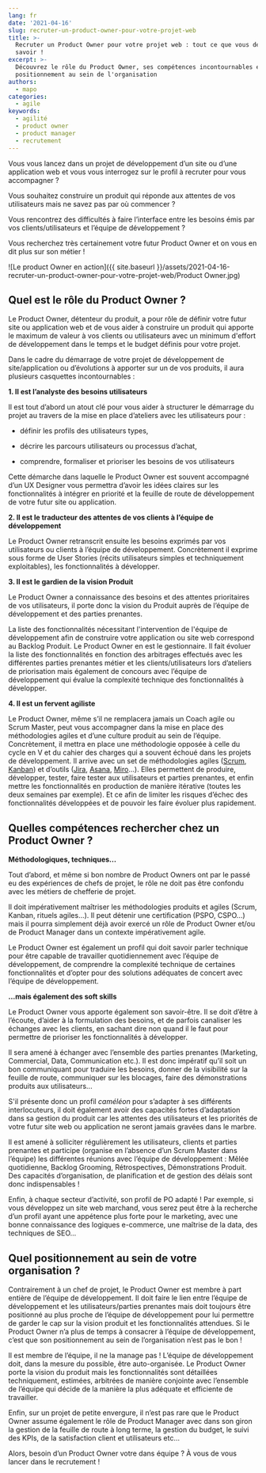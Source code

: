 ```yaml
---
lang: fr
date: '2021-04-16'
slug: recruter-un-product-owner-pour-votre-projet-web
title: >-
  Recruter un Product Owner pour votre projet web : tout ce que vous devriez
  savoir !
excerpt: >-
  Découvrez le rôle du Product Owner, ses compétences incontournables et son
  positionnement au sein de l'organisation
authors:
  - mapo
categories:
  - agile
keywords:
  - agilité
  - product owner
  - product manager
  - recrutement
---
```


Vous vous lancez dans un projet de développement d’un site ou d’une application web et vous vous interrogez sur le profil à recruter pour vous accompagner ?

Vous souhaitez construire un produit qui réponde aux attentes de vos utilisateurs mais ne savez pas par où commencer ?

Vous rencontrez des difficultés à faire l’interface entre les besoins émis par vos clients/utilisateurs et l’équipe de développement ?

Vous recherchez très certainement votre futur Product Owner et on vous en dit plus sur son métier !

![Le product Owner en action]({{ site.baseurl }}/assets/2021-04-16-recruter-un-product-owner-pour-votre-projet-web/Product Owner.jpg)

## Quel est le rôle du Product Owner ?

Le Product Owner, détenteur du produit, a pour rôle de définir votre futur site ou application web et de vous aider à construire un produit qui apporte le maximum de valeur à vos clients ou utilisateurs avec un minimum d'effort de développement dans le temps et le budget définis pour votre projet.

Dans le cadre du démarrage de votre projet de développement de site/application ou d’évolutions à apporter sur un de vos produits, il aura plusieurs casquettes incontournables :

**1.  Il est l’analyste des besoins utilisateurs**
    

Il est tout d’abord un atout clé pour vous aider à structurer le démarrage du projet au travers de la mise en place d’ateliers avec les utilisateurs pour :

-   définir les profils des utilisateurs types,
    
-   décrire les parcours utilisateurs ou processus d’achat,
    
-   comprendre, formaliser et prioriser les besoins de vos utilisateurs
    

Cette démarche dans laquelle le Product Owner est souvent accompagné d’un UX Designer vous permettra d’avoir les idées claires sur les fonctionnalités à intégrer en priorité et la feuille de route de développement de votre futur site ou application.

**2.  Il est le traducteur des attentes de vos clients à l’équipe de développement**
    

Le Product Owner retranscrit ensuite les besoins exprimés par vos utilisateurs ou clients à l’équipe de développement. Concrètement il exprime sous forme de User Stories (récits utilisateurs simples et techniquement exploitables), les fonctionnalités à développer.

**3.  Il est le gardien de la vision Produit**
    

Le Product Owner a connaissance des besoins et des attentes prioritaires de vos utilisateurs, il porte donc la vision du Produit auprès de l’équipe de développement et des parties prenantes.

La liste des fonctionnalités nécessitant l'intervention de l'équipe de développement afin de construire votre application ou site web correspond au Backlog Produit. Le Product Owner en est le gestionnaire. Il fait évoluer la liste des fonctionnalités en fonction des arbitrages effectués avec les différentes parties prenantes métier et les clients/utilisateurs lors d’ateliers de priorisation mais également de concours avec l’équipe de développement qui évalue la complexité technique des fonctionnalités à développer.

**4.  Il est un fervent agiliste**
   
Le Product Owner, même s’il ne remplacera jamais un Coach agile ou Scrum Master, peut vous accompagner dans la mise en place des méthodologies agiles et d’une culture produit au sein de l’équipe. Concrètement, il mettra en place une méthodologie opposée à celle du cycle en V et du cahier des charges qui a souvent échoué dans les projets de développement. Il arrive avec un set de méthodologies agiles ([Scrum](https://www.scrum.org/resources/scrum-guide), [Kanban](https://fr.wikipedia.org/wiki/Kanban_(d%C3%A9veloppement))) et d’outils ([Jira](https://www.atlassian.com/software/jira?gclsrc=aw.ds&&aceid=&adposition=&adgroup=93058439420&campaign=9124878462&creative=415542633748&device=c&keyword=jira&matchtype=e&network=g&placement=&ds_kids=p51242141084&ds_e=GOOGLE&ds_eid=700000001558501&ds_e1=GOOGLE&gclid=Cj0KCQjwyN-DBhCDARIsAFOELTn7BU-kPCpt-QoF8I9KweHwzI3C5QvdYBmouQE1KlmJW3JkeNysmiMaAiHSEALw_wcB), [Asana](https://asana.com/fr/features?utm_campaign=Brand--FR--FR--Core--EX&utm_source=google&utm_medium=pd_cpc_br&gclsrc=aw.ds&&gclid=Cj0KCQjwyN-DBhCDARIsAFOELTmotiVQEqWtp8E6rFi3Gh1lXAmtEA8jPHKrW7-lEbPElwWfrUXCRwQaArAGEALw_wcB), [Miro](https://miro.com/login/)…). Elles permettent de produire, développer, tester, faire tester aux utilisateurs et parties prenantes, et enfin mettre les fonctionnalités en production de manière itérative (toutes les deux semaines par exemple). Et ce afin de limiter les risques d’échec des fonctionnalités développées et de pouvoir les faire évoluer plus rapidement.

## Quelles compétences rechercher chez un Product Owner ?

**Méthodologiques, techniques...**

Tout d’abord, et même si bon nombre de Product Owners ont par le passé eu des expériences de chefs de projet, le rôle ne doit pas être confondu avec les métiers de chefferie de projet.

Il doit impérativement maîtriser les méthodologies produits et agiles (Scrum, Kanban, rituels agiles...). Il peut détenir une certification (PSPO, CSPO…) mais il pourra simplement déjà avoir exercé un rôle de Product Owner et/ou de Product Manager dans un contexte impérativement agile.

Le Product Owner est également un profil qui doit savoir parler technique pour être capable de travailler quotidiennement avec l’équipe de développement, de comprendre la complexité technique de certaines fonctionnalités et d’opter pour des solutions adéquates de concert avec l’équipe de développement.

**...mais également des soft skills**

Le Product Owner vous apporte également son savoir-être. Il se doit d’être à l’écoute, d’aider à la formulation des besoins, et de parfois canaliser les échanges avec les clients, en sachant dire non quand il le faut pour permettre de prioriser les fonctionnalités à développer.

Il sera amené à échanger avec l’ensemble des parties prenantes (Marketing, Commercial, Data, Communication etc.). Il est donc impératif qu’il soit un bon communiquant pour traduire les besoins, donner de la visibilité sur la feuille de route, communiquer sur les blocages, faire des démonstrations produits aux utilisateurs...

S'il présente donc un profil *caméléon* pour s’adapter à ses différents interlocuteurs, il doit également avoir des capacités fortes d’adaptation dans sa gestion du produit car les attentes des utilisateurs et les priorités de votre futur site web ou application ne seront jamais gravées dans le marbre.

Il est amené à solliciter régulièrement les utilisateurs, clients et parties prenantes et participe (organise en l’absence d’un Scrum Master dans l’équipe) les différentes réunions avec l’équipe de développement : Mêlée quotidienne, Backlog Grooming, Rétrospectives, Démonstrations Produit. Des capacités d’organisation, de planification et de gestion des délais sont donc indispensables !

Enfin, à chaque secteur d’activité, son profil de PO adapté ! Par exemple, si vous développez un site web marchand, vous serez peut être à la recherche d’un profil ayant une appétence plus forte pour le marketing, avec une bonne connaissance des logiques e-commerce, une maîtrise de la data, des techniques de SEO...

## Quel positionnement au sein de votre organisation ?

Contrairement à un chef de projet, le Product Owner est membre à part entière de l’équipe de développement. Il doit faire le lien entre l’équipe de développement et les utilisateurs/parties prenantes mais doit toujours être positionné au plus proche de l’équipe de développement pour lui permettre de garder le cap sur la vision produit et les fonctionnalités attendues. Si le Product Owner n’a plus de temps à consacrer à l’équipe de développement, c’est que son positionnement au sein de l’organisation n’est pas le bon !

Il est membre de l’équipe, il ne la manage pas ! L’équipe de développement doit, dans la mesure du possible, être auto-organisée. Le Product Owner porte la vision du produit mais les fonctionnalités sont détaillées techniquement, estimées, arbitrées de manière conjointe avec l’ensemble de l’équipe qui décide de la manière la plus adéquate et efficiente de travailler.

Enfin, sur un projet de petite envergure, il n’est pas rare que le Product Owner assume également le rôle de Product Manager avec dans son giron la gestion de la feuille de route à long terme, la gestion du budget, le suivi des KPIs, de la satisfaction client et utilisateurs etc…

Alors, besoin d’un Product Owner votre dans équipe ? À vous de vous lancer dans le recrutement !
